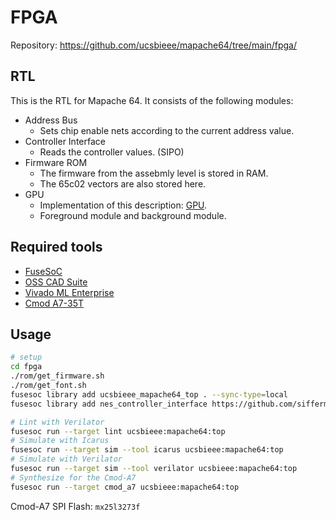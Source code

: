 
<!-- fpga/README.md -->

# FPGA

Repository: <https://github.com/ucsbieee/mapache64/tree/main/fpga/>

## RTL

This is the RTL for Mapache 64. It consists of the following modules:

* Address Bus
  * Sets chip enable nets according to the current address value.
* Controller Interface
  * Reads the controller values. (SIPO)
* Firmware ROM
  * The firmware from the assebmly level is stored in RAM.
  * The 65c02 vectors are also stored here.
* GPU
  * Implementation of this description: [GPU](https://mapache64.ucsbieee.org/guides/gpu/).
  * Foreground module and background module.

## Required tools

* [FuseSoC](https://github.com/olofk/fusesoc)
* [OSS CAD Suite](https://github.com/YosysHQ/oss-cad-suite-build)
* [Vivado ML Enterprise](https://www.xilinx.com/products/design-tools/vivado.html)
* [Cmod A7-35T](https://store.digilentinc.com/cmod-a7-breadboardable-artix-7-fpga-module/)

## Usage

```bash
# setup
cd fpga
./rom/get_firmware.sh
./rom/get_font.sh
fusesoc library add ucsbieee_mapache64_top . --sync-type=local
fusesoc library add nes_controller_interface https://github.com/sifferman/nes_controller_interface --sync-type=git

# Lint with Verilator
fusesoc run --target lint ucsbieee:mapache64:top
# Simulate with Icarus
fusesoc run --target sim --tool icarus ucsbieee:mapache64:top
# Simulate with Verilator
fusesoc run --target sim --tool verilator ucsbieee:mapache64:top
# Synthesize for the Cmod-A7
fusesoc run --target cmod_a7 ucsbieee:mapache64:top
```

Cmod-A7 SPI Flash: `mx25l3273f`
